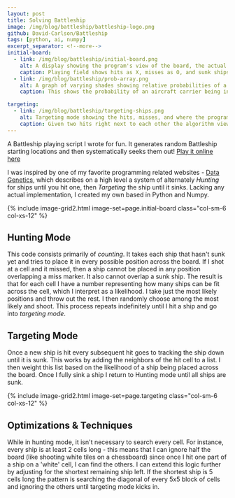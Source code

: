 ```yaml
---
layout: post
title: Solving Battleship
image: /img/blog/battleship/battleship-logo.png
github: David-Carlson/Battleship
tags: [python, ai, numpy]
excerpt_separator: <!--more-->
initial-board:
  - link: /img/blog/battleship/initial-board.png
    alt: A display showing the program's view of the board, the actual state, and the probabilities of ships being in a given cell
    caption: Playing field shows hits as X, misses as O, and sunk ships as shaded blocks. 
  - link: /img/blog/battleship/prob-array.png
    alt: A graph of varying shades showing relative probabilities of a ship being in any position.
    caption: This shows the probability of an aircraft carrier being in any given position. 

targeting:
  - link: /img/blog/battleship/targeting-ships.png
    alt: Targeting mode showing the hits, misses, and where the program wants to aim next, either left or right of the hits
    caption: Given two hits right next to each other the algorithm views the cells above/below as not likely and instead targets the left and right sides with equal likelihood 
---
```


A Battleship playing script I wrote for fun. It generates random Battleship starting locations and then systematically seeks them out! [Play it online here](https://replit.com/@Sylvernale/Battleship#main.py:89:8)

<!--more-->

I was inspired by one of my favorite programming related websites - [Data Genetics](https://datagenetics.com/blog/december32011/index.html), which describes on a high level a system of alternately *Hunting* for ships until you hit one, then *Targeting* the ship until it sinks. Lacking any actual implementation, I created my own based in Python and Numpy.

{% include image-grid2.html image-set=page.initial-board class="col-sm-6 col-xs-12" %}

## Hunting Mode
This code consists primarily of *counting*. It takes each ship that hasn't sunk yet and tries to place it in every possible position across the board. If I shot at a cell and it missed, then a ship cannot be placed in any position overlapping a miss marker. It also cannot overlap a sunk ship. The result is that for each cell I have a number representing how many ships can be fit across the cell, which I interpret as a likelihood. I take just the most likely positions and throw out the rest. I then randomly choose among the most likely and shoot. This process repeats indefinitely until I hit a ship and go into *targeting mode*.  

## Targeting Mode
Once a new ship is hit every subsequent hit goes to tracking the ship down until it is sunk. This works by adding the neighbors of the hit cell to a list. I then weight this list based on the likelihood of a ship being placed across the board. Once I fully sink a ship I return to Hunting mode until all ships are sunk. 

{% include image-grid2.html image-set=page.targeting class="col-sm-6 col-xs-12" %}

## Optimizations & Techniques
While in hunting mode, it isn't necessary to search every cell. For instance, every ship is at least 2 cells long - this means that I can ignore half the board (like shooting white tiles on a chessboard) since once I hit one part of a ship on a 'white' cell, I can find the others. I can extend this logic further by adjusting for the shortest remaining ship left. If the shortest ship is 5 cells long the pattern is searching the diagonal of every 5x5 block of cells and ignoring the others until targeting mode kicks in. 

